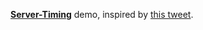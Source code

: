 [**Server-Timing**](https://www.w3.org/TR/server-timing/) demo, inspired by [this tweet](https://twitter.com/paul_irish/status/829090506084749312).